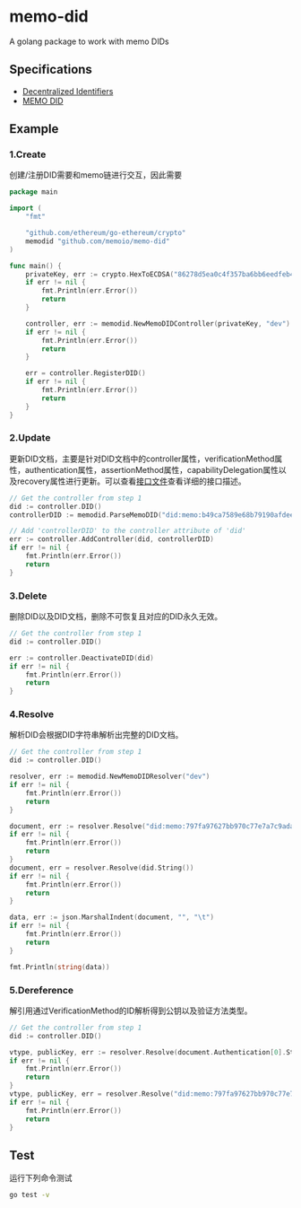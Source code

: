# memo-did

A golang package to work with memo DIDs

## Specifications

- [Decentralized Identifiers](https://w3c.github.io/did-core/)
- [MEMO DID](http://132.232.87.203:8088/did/docs/blob/master/memo-did设计.md)

## Example

### 1.Create

创建/注册DID需要和memo链进行交互，因此需要

```go
package main

import (
	"fmt"

	"github.com/ethereum/go-ethereum/crypto"
	memodid "github.com/memoio/memo-did"
)

func main() {
	privateKey, err := crypto.HexToECDSA("86278d5ea0c4f357ba6bb6eedfeb4aee3f35650eb45ab4b21fa2e9e9f89fe8c")
	if err != nil {
		fmt.Println(err.Error())
		return
	}

	controller, err := memodid.NewMemoDIDController(privateKey, "dev")
	if err != nil {
		fmt.Println(err.Error())
		return
	}

	err = controller.RegisterDID()
	if err != nil {
		fmt.Println(err.Error())
		return
	}
}
```

### 2.Update

更新DID文档，主要是针对DID文档中的controller属性，verificationMethod属性，authentication属性，assertionMethod属性，capabilityDelegation属性以及recovery属性进行更新。可以查看[接口文件](./didstore.go)查看详细的接口描述。

```go
// Get the controller from step 1
did := controller.DID()
controllerDID := memodid.ParseMemoDID("did:memo:b49ca7589e68b79190afdee67da56d7610a0407d54750f85749b5d90b7c7676f#masterKey")

// Add 'controllerDID' to the controller attribute of 'did'
err := controller.AddController(did, controllerDID)
if err != nil {
    fmt.Println(err.Error())
    return
}
```

### 3.Delete

删除DID以及DID文档，删除不可恢复且对应的DID永久无效。

```go
// Get the controller from step 1
did := controller.DID()

err := controller.DeactivateDID(did)
if err != nil {
    fmt.Println(err.Error())
    return
}
```

### 4.Resolve

解析DID会根据DID字符串解析出完整的DID文档。

```go
// Get the controller from step 1
did := controller.DID()

resolver, err := memodid.NewMemoDIDResolver("dev")
if err != nil {
	fmt.Println(err.Error())
    return
}

document, err := resolver.Resolve("did:memo:797fa97627bb970c77e7a7c9ada05626fbeb7378a295603f2b61d1947f0e6f93")
if err != nil {
    fmt.Println(err.Error())
    return
}
document, err = resolver.Resolve(did.String())
if err != nil {
	fmt.Println(err.Error())
    return
}

data, err := json.MarshalIndent(document, "", "\t")
if err != nil {
    fmt.Println(err.Error())
    return
}

fmt.Println(string(data))
```

### 5.Dereference

解引用通过VerificationMethod的ID解析得到公钥以及验证方法类型。

```go
// Get the controller from step 1
did := controller.DID()

vtype, publicKey, err := resolver.Resolve(document.Authentication[0].String())
if err != nil {
    fmt.Println(err.Error())
    return
}
vtype, publicKey, err = resolver.Resolve("did:memo:797fa97627bb970c77e7a7c9ada05626fbeb7378a295603f2b61d1947f0e6f93#masterKey")
if err != nil {
    fmt.Println(err.Error())
    return
}
```

## Test

运行下列命令测试

```bash
go test -v
```


